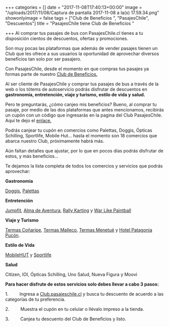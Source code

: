 +++
categories = []
date = "2017-11-08T17:40:13+00:00"
image = "/uploads/2017/11/08/Captura de pantalla 2017-11-08 a la(s) 17.59.34.png"
showonlyimage = false
tags = ["Club de Beneficios ", "PasajesChile", "Descuentos"]
title = "PasajesChile tiene Club de Beneficios "

+++
Al comprar tus pasajes de bus con PasajesChile.cl tienes a tu disposición cientos de descuentos, ofertas y promociones.

Son muy pocas las plataformas que además de vender pasajes tienen un Club que les ofrece a sus usuarios la oportunidad de aprovechar diversos beneficios tan solo por ser pasajero.

Con PasajesChile, desde el momento en que compras tus pasajes ya formas parte de nuestro [Club de Beneficios.](https://club.pasajeschile.cl/#/cat-home)

Al ser cliente de PasajesChile y comprar tus pasajes de bus a través de la web o los tótems de autoservicio podrás disfrutar de descuentos en **gastronomía, entretención, viaje y turismo, estilo de vida y salud.**

Pero te preguntarás, ¿cómo canjeo mis beneficios? Bueno, al comprar tu pasaje, por medio de las dos plataformas que antes mencionamos, recibirás un cupón con un código que ingresarás en la pagina del Club PasajesChile. Aquí te dejo el [enlace. ](https://club.pasajeschile.cl/#/cat-home)

Podrás canjear tu cupón en comercios como Palettas, Doggis, Ópticas Schilling, Sportlife, Mobile Hut… hasta el momento son 18 comercios que abarca nuestro Club, próximamente habrá más.

Aún faltan detalles que ajustar, por lo que en pocos días podrás disfrutar de estos, y más beneficios...

Te dejamos la lista completa de todos los comercios y servicios que podrás aprovechar:

**Gastronomía**

[Doggis](https://www.facebook.com/DoggisChile/), [Palettas](https://www.google.cl/url?sa=t&rct=j&q=&esrc=s&source=web&cd=1&cad=rja&uact=8&ved=0ahUKEwj3pui97q_XAhWKFJAKHdt6DH0QFgglMAA&url=http%3A%2F%2Fwww.palettas.cl%2F&usg=AOvVaw3wuAcyTKP2YZYpRaE9m-QH)

**Entretención**

[Jumpfit](http://www.palestra.cl/events/jumpfit/), [Alma de Aventura](https://www.google.cl/url?sa=t&rct=j&q=&esrc=s&source=web&cd=1&cad=rja&uact=8&ved=0ahUKEwi7zaDh7q_XAhUBIpAKHW3TCygQFgglMAA&url=http%3A%2F%2Fwww.almadeaventura.com%2F&usg=AOvVaw0YIS_048N8UK57cHi7ZkiC), [Rally Karting](https://www.google.cl/url?sa=t&rct=j&q=&esrc=s&source=web&cd=1&cad=rja&uact=8&ved=0ahUKEwjjmeXo7q_XAhWKIZAKHaqZA94QFggpMAA&url=http%3A%2F%2Fwww.rallykarting.cl%2F&usg=AOvVaw0A1VVntKjFKv7VZgSVJOkH) y [War Like Paintball](https://www.google.cl/url?sa=t&rct=j&q=&esrc=s&source=web&cd=1&cad=rja&uact=8&ved=0ahUKEwjPzcTw7q_XAhUDk5AKHaHjApcQFggvMAA&url=http%3A%2F%2Fwww.warlikepaintball.cl%2F&usg=AOvVaw1EvSBYFVcjBAQ10DxYaYht)

**Viaje y Turismo**

[Termas Coñaripe](https://www.google.cl/url?sa=t&rct=j&q=&esrc=s&source=web&cd=1&cad=rja&uact=8&ved=0ahUKEwisubj57q_XAhUDg5AKHdnaDh4QFghBMAA&url=http%3A%2F%2Fwww.termasconaripe.cl%2F&usg=AOvVaw0jTcbWYq1eii9Kt52pEDK1), [Termas Malleco](https://www.google.cl/url?sa=t&rct=j&q=&esrc=s&source=web&cd=1&cad=rja&uact=8&ved=0ahUKEwjap8OF76_XAhUBQJAKHRKdDTcQFghBMAA&url=http%3A%2F%2Fwww.termasmalleco.cl%2F&usg=AOvVaw2EHDiuBRqUpf06jl6NHqpt), [Termas Menetué](https://www.google.cl/url?sa=t&rct=j&q=&esrc=s&source=web&cd=1&cad=rja&uact=8&ved=0ahUKEwjBvZmN76_XAhVEIpAKHTR-CkcQFghMMAA&url=http%3A%2F%2Fwww.menetue.com%2F&usg=AOvVaw3v63g9g09apsqszlPt7ePn) y [Hotel Patagonia Pucón](https://www.google.cl/url?sa=t&rct=j&q=&esrc=s&source=web&cd=1&cad=rja&uact=8&ved=0ahUKEwitiKeV76_XAhVCgpAKHWJWCn8QFghBMAA&url=http%3A%2F%2Fwww.hotelpatagoniapucon.cl%2F&usg=AOvVaw09Eo6wO5ftPUaKj2242T4d).

**Estilo de Vida**

[MobileHUT](https://www.google.cl/url?sa=t&rct=j&q=&esrc=s&source=web&cd=4&cad=rja&uact=8&ved=0ahUKEwiozKKb76_XAhXSl5AKHZs9Cy8QFggzMAM&url=https%3A%2F%2Fwww.ofertia.cl%2Ftiendas%2FMobile%2520Hut&usg=AOvVaw3_TL4PgW_Uiedm_8IXli3P) y [Sportlife](https://www.google.cl/url?sa=t&rct=j&q=&esrc=s&source=web&cd=1&cad=rja&uact=8&ved=0ahUKEwj16OCj76_XAhXFG5AKHedgCAcQFggpMAA&url=http%3A%2F%2Fwww.sportlife.cl%2F&usg=AOvVaw2Vmo42ult1kZPGW20EVbVz)

**Salud**

Citizen, IOI, Ópticas Schilling, Uno Salud, Nueva Figura y Moovi

**Para hacer disfrute de estos servicios solo debes llevar a cabo 3 pasos:**

1\.         Ingresa a [Club.pasajeschile.cl](https://club.pasajeschile.cl/#/cat-home) y busca tu descuento de acuerdo a las categorías de tu preferencia.

2\.         Muestra el cupón en tu celular o llévalo impreso a la tienda.

3\.         Canjea tu descuento del Club de Beneficios y listo.